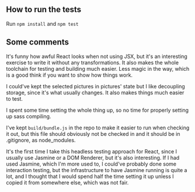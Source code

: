 ## How to run the tests
Run `npm install`
and `npm test`

## Some comments

It's funny how awful React looks when not using JSX, but it's an interesting exercise to write it without any transformations. It also makes the whole toolchain for testing and building much easier. Less magic in the way, which is a good think if you want to show how things work.

I could've kept the selected pictures in pictures' state but I like decoupling storage, since it's what usually changes. It also makes things much easier to test.

I spent some time setting the whole thing up, so no time for properly setting up sass compiling.

I've kept `build/bundle.js` in the repo to make it easier to run when checking it out, but this file should obviously not be checked in and it should be in .gitignore, as node_modules.

It's the first time I take this headless testing approach for React, since I usually use Jasmine or a DOM Renderer, but it's also interesting. If I had used Jasmine, which I'm more used to, I could've probably done some interaction testing, but the infrastructure to have Jasmine running is quite a lot, and I thought that I would spend half the time setting it up unless I copied it from somewhere else, which was not fair.

